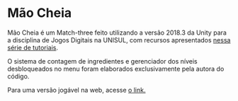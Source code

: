# Mão Cheia
Mão Cheia é um Match-three feito utilizando a versão 2018.3 da Unity para a disciplina de Jogos Digitais na UNISUL, com recursos apresentados [nessa série de tutoriais](https://www.youtube.com/watch?v=QcXoKw-RRgk&list=PL4vbr3u7UKWrxEz75MqmTDd899cYAvQ_B).

O sistema de contagem de ingredientes e gerenciador dos níveis desbloqueados no menu foram elaborados exclusivamente pela autora do código.

Para uma versão jogável na web, acesse [o link.](https://github.com/iseta/mao_cheia)
